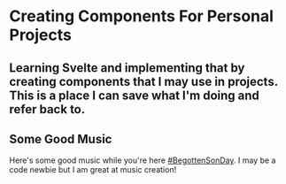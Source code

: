 # Creating Components For Personal Projects
Learning Svelte and implementing that by creating components that I may use in projects.
This is a place I can save what I'm doing and refer back to.
---
## Some Good Music

Here's some good music while you're here [#BegottenSonDay](https://www.begottensounds.com/music).
I may be a code newbie but I am great at music creation!